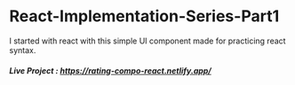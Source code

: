 # React-Implementation-Series-Part1
I started with react with this simple UI component made for practicing react syntax.

##### Live Project : https://rating-compo-react.netlify.app/
